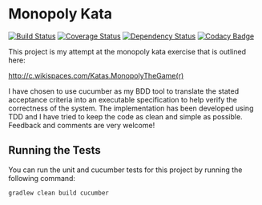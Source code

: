 # Monopoly Kata

[![Build Status](https://travis-ci.org/michaelruocco/monopoly-kata.svg?branch=master)](https://travis-ci.org/michaelruocco/monopoly-kata)
[![Coverage Status](https://coveralls.io/repos/michaelruocco/monopoly-kata/badge.svg?branch=master&service=github)](https://coveralls.io/github/michaelruocco/monopoly-kata?branch=master)
[![Dependency Status](https://www.versioneye.com/user/projects/5672ebd2107997003e0006be/badge.svg?style=flat)](https://www.versioneye.com/user/projects/5672ebd2107997003e0006be)
[![Codacy Badge](https://api.codacy.com/project/badge/Grade/3242984c31e94848b4c83784b8a40b50)](https://www.codacy.com/app/michael-ruocco/monopoly-kata?utm_source=github.com&amp;utm_medium=referral&amp;utm_content=michaelruocco/monopoly-kata&amp;utm_campaign=Badge_Grade)

This project is my attempt at the monopoly kata exercise that is outlined here: 

http://c.wikispaces.com/Katas.MonopolyTheGame(r)

I have chosen to use cucumber as my BDD tool to translate the stated acceptance criteria into an executable
specification to help verify the correctness of the system. The implementation has been developed using TDD and I have
tried to keep the code as clean and simple as possible. Feedback and comments are very welcome!

## Running the Tests

You can run the unit and cucumber tests for this project by running the following command:

```
gradlew clean build cucumber
```